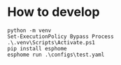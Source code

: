 # How to develop

```
python -m venv
Set-ExecutionPolicy Bypass Process
.\.venv\Scripts\Activate.ps1
pip install esphome
esphome run .\configs\test.yaml
```
